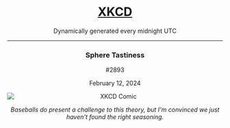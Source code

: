 
<!DOCTYPE html>
<html lang="en">
<head>
    <meta charset="UTF-8">
    <meta name="viewport" content="width=device-width, initial-scale=1.0">
    <title>XKCD</title>
</head>
<body>
    <h1 style="text-align:center;"><a href="https://xkcd.com">XKCD</a></h1>
    <p style="text-align:center;">Dynamically generated every midnight UTC</p>
    <hr>
    <div style="text-align:center;">
        <h3><strong>Sphere Tastiness</strong></h3>
        <p>#2893</p>
        <p>February 12, 2024</p>
        <img src="https://imgs.xkcd.com/comics/sphere_tastiness.png" alt="XKCD Comic" style="display:block;margin:auto;">
        <p><em>Baseballs do present a challenge to this theory, but I'm convinced we just haven't found the right seasoning.</em></p>
    </div>
</body>
</html>

